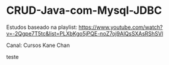 # CRUD-Java-com-Mysql-JDBC
 
Estudos baseado na playlist: https://www.youtube.com/watch?v=-2Qgpe7T5tc&list=PLXbKgo5jPQE-noZ7oj9AlQsSXAsRShSVl

Canal: 
Cursos Kane Chan

teste